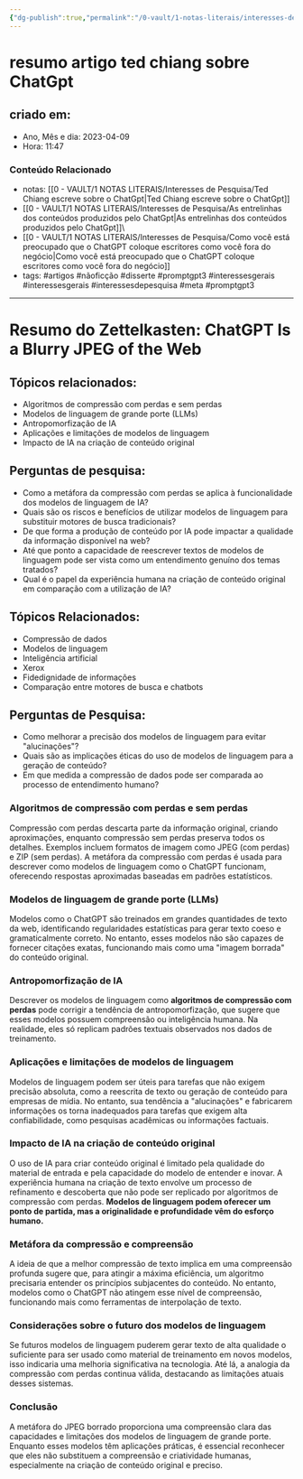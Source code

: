 ```yaml
---
{"dg-publish":true,"permalink":"/0-vault/1-notas-literais/interesses-de-pesquisa/resumo-artigo-ted-chiang-sobre-chat-gpt/","tags":["artigos","nãoficção","disserte","promptgpt3","interessesgerais","interessesdepesquisa","meta"],"dgHomeLink":true,"dgShowLocalGraph":true,"dgShowFileTree":true,"dgEnableSearch":true}
---
```


# resumo artigo ted chiang sobre ChatGpt

## criado em: 
-  Ano, Mês e dia: 2023-04-09
- Hora: 11:47

### Conteúdo Relacionado
- notas: [[0 - VAULT/1 NOTAS LITERAIS/Interesses de Pesquisa/Ted Chiang escreve sobre o ChatGpt\|Ted Chiang escreve sobre o ChatGpt]]
- [[0 - VAULT/1 NOTAS LITERAIS/Interesses de Pesquisa/As entrelinhas dos conteúdos produzidos pelo ChatGpt\|As entrelinhas dos conteúdos produzidos pelo ChatGpt]]\
- [[0 - VAULT/1 NOTAS LITERAIS/Interesses de Pesquisa/Como você está preocupado que o ChatGPT coloque escritores como você fora do negócio\|Como você está preocupado que o ChatGPT coloque escritores como você fora do negócio]]
- tags: #artigos #nãoficção #disserte #promptgpt3 #interessesgerais #interessesgerais #interessesdepesquisa #meta #promptgpt3 
---

# Resumo do Zettelkasten: ChatGPT Is a Blurry JPEG of the Web

## Tópicos relacionados:
- Algoritmos de compressão com perdas e sem perdas
- Modelos de linguagem de grande porte (LLMs)
- Antropomorfização de IA
- Aplicações e limitações de modelos de linguagem
- Impacto de IA na criação de conteúdo original

## Perguntas de pesquisa:
- Como a metáfora da compressão com perdas se aplica à funcionalidade dos modelos de linguagem de IA?
- Quais são os riscos e benefícios de utilizar modelos de linguagem para substituir motores de busca tradicionais?
- De que forma a produção de conteúdo por IA pode impactar a qualidade da informação disponível na web?
- Até que ponto a capacidade de reescrever textos de modelos de linguagem pode ser vista como um entendimento genuíno dos temas tratados?
- Qual é o papel da experiência humana na criação de conteúdo original em comparação com a utilização de IA?

## Tópicos Relacionados:
- Compressão de dados
- Modelos de linguagem
- Inteligência artificial
- Xerox
- Fidedignidade de informações
- Comparação entre motores de busca e chatbots

## Perguntas de Pesquisa:
- Como melhorar a precisão dos modelos de linguagem para evitar "alucinações"?
- Quais são as implicações éticas do uso de modelos de linguagem para a geração de conteúdo?
- Em que medida a compressão de dados pode ser comparada ao processo de entendimento humano?

### Algoritmos de compressão com perdas e sem perdas
Compressão com perdas descarta parte da informação original, criando aproximações, enquanto compressão sem perdas preserva todos os detalhes. Exemplos incluem formatos de imagem como JPEG (com perdas) e ZIP (sem perdas). A metáfora da compressão com perdas é usada para descrever como modelos de linguagem como o ChatGPT funcionam, oferecendo respostas aproximadas baseadas em padrões estatísticos.

### Modelos de linguagem de grande porte (LLMs)
Modelos como o ChatGPT são treinados em grandes quantidades de texto da web, identificando regularidades estatísticas para gerar texto coeso e gramaticalmente correto. No entanto, esses modelos não são capazes de fornecer citações exatas, funcionando mais como uma "imagem borrada" do conteúdo original.

### Antropomorfização de IA
Descrever os modelos de linguagem como **algoritmos de compressão com perdas** pode corrigir a tendência de antropomorfização, que sugere que esses modelos possuem compreensão ou inteligência humana. Na realidade, eles só replicam padrões textuais observados nos dados de treinamento.

### Aplicações e limitações de modelos de linguagem
Modelos de linguagem podem ser úteis para tarefas que não exigem precisão absoluta, como a reescrita de texto ou geração de conteúdo para empresas de mídia. No entanto, sua tendência a "alucinações" e fabricarem informações os torna inadequados para tarefas que exigem alta confiabilidade, como pesquisas acadêmicas ou informações factuais.

### Impacto de IA na criação de conteúdo original
O uso de IA para criar conteúdo original é limitado pela qualidade do material de entrada e pela capacidade do modelo de entender e inovar. A experiência humana na criação de texto envolve um processo de refinamento e descoberta que não pode ser replicado por algoritmos de compressão com perdas. **Modelos de linguagem podem oferecer um ponto de partida, mas a originalidade e profundidade vêm do esforço humano.**

### Metáfora da compressão e compreensão
A ideia de que a melhor compressão de texto implica em uma compreensão profunda sugere que, para atingir a máxima eficiência, um algoritmo precisaria entender os princípios subjacentes do conteúdo. No entanto, modelos como o ChatGPT não atingem esse nível de compreensão, funcionando mais como ferramentas de interpolação de texto.

### Considerações sobre o futuro dos modelos de linguagem
Se futuros modelos de linguagem puderem gerar texto de alta qualidade o suficiente para ser usado como material de treinamento em novos modelos, isso indicaria uma melhoria significativa na tecnologia. Até lá, a analogia da compressão com perdas continua válida, destacando as limitações atuais desses sistemas.

### Conclusão
A metáfora do JPEG borrado proporciona uma compreensão clara das capacidades e limitações dos modelos de linguagem de grande porte. Enquanto esses modelos têm aplicações práticas, é essencial reconhecer que eles não substituem a compreensão e criatividade humanas, especialmente na criação de conteúdo original e preciso.